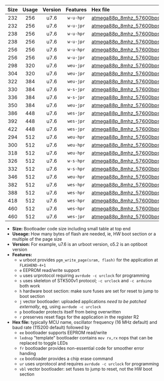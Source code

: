 |Size|Usage|Version|Features|Hex file|
|:-:|:-:|:-:|:-:|:--|
|232|256|u7.6|`w-u-hpr`|[atmega88p_8mhz_57600bps_ur.hex](https://raw.githubusercontent.com/stefanrueger/urboot/main/atmega88p_8mhz_57600bps_ur.hex)|
|232|256|u7.6|`w-u-jpr`|[atmega88p_8mhz_57600bps_ur_vbl.hex](https://raw.githubusercontent.com/stefanrueger/urboot/main/atmega88p_8mhz_57600bps_ur_vbl.hex)|
|238|256|u7.6|`w-u-hpr`|[atmega88p_8mhz_57600bps_lednop_ur.hex](https://raw.githubusercontent.com/stefanrueger/urboot/main/atmega88p_8mhz_57600bps_lednop_ur.hex)|
|238|256|u7.6|`w-u-jpr`|[atmega88p_8mhz_57600bps_lednop_ur_vbl.hex](https://raw.githubusercontent.com/stefanrueger/urboot/main/atmega88p_8mhz_57600bps_lednop_ur_vbl.hex)|
|256|256|u7.6|`w-u-hpr`|[atmega88p_8mhz_57600bps_lednop_fr_ur.hex](https://raw.githubusercontent.com/stefanrueger/urboot/main/atmega88p_8mhz_57600bps_lednop_fr_ur.hex)|
|256|256|u7.6|`w-u-jpr`|[atmega88p_8mhz_57600bps_lednop_fr_ur_vbl.hex](https://raw.githubusercontent.com/stefanrueger/urboot/main/atmega88p_8mhz_57600bps_lednop_fr_ur_vbl.hex)|
|298|320|u7.6|`weu-jpr`|[atmega88p_8mhz_57600bps_ee_ur_vbl.hex](https://raw.githubusercontent.com/stefanrueger/urboot/main/atmega88p_8mhz_57600bps_ee_ur_vbl.hex)|
|304|320|u7.6|`weu-jpr`|[atmega88p_8mhz_57600bps_ee_lednop_ur_vbl.hex](https://raw.githubusercontent.com/stefanrueger/urboot/main/atmega88p_8mhz_57600bps_ee_lednop_ur_vbl.hex)|
|322|384|u7.6|`weu-jpr`|[atmega88p_8mhz_57600bps_ee_lednop_fr_ur_vbl.hex](https://raw.githubusercontent.com/stefanrueger/urboot/main/atmega88p_8mhz_57600bps_ee_lednop_fr_ur_vbl.hex)|
|330|384|u7.6|`w-s-jpr`|[atmega88p_8mhz_57600bps_vbl.hex](https://raw.githubusercontent.com/stefanrueger/urboot/main/atmega88p_8mhz_57600bps_vbl.hex)|
|336|384|u7.6|`w-s-jpr`|[atmega88p_8mhz_57600bps_lednop_vbl.hex](https://raw.githubusercontent.com/stefanrueger/urboot/main/atmega88p_8mhz_57600bps_lednop_vbl.hex)|
|350|384|u7.6|`weu-jpr`|[atmega88p_8mhz_57600bps_ee_lednop_fr_ce_ur_vbl.hex](https://raw.githubusercontent.com/stefanrueger/urboot/main/atmega88p_8mhz_57600bps_ee_lednop_fr_ce_ur_vbl.hex)|
|386|448|u7.6|`wes-jpr`|[atmega88p_8mhz_57600bps_ee_vbl.hex](https://raw.githubusercontent.com/stefanrueger/urboot/main/atmega88p_8mhz_57600bps_ee_vbl.hex)|
|392|448|u7.6|`wes-jpr`|[atmega88p_8mhz_57600bps_ee_lednop_vbl.hex](https://raw.githubusercontent.com/stefanrueger/urboot/main/atmega88p_8mhz_57600bps_ee_lednop_vbl.hex)|
|422|448|u7.6|`wes-jpr`|[atmega88p_8mhz_57600bps_ee_lednop_fr_vbl.hex](https://raw.githubusercontent.com/stefanrueger/urboot/main/atmega88p_8mhz_57600bps_ee_lednop_fr_vbl.hex)|
|294|512|u7.6|`weu-hpr`|[atmega88p_8mhz_57600bps_ee_ur.hex](https://raw.githubusercontent.com/stefanrueger/urboot/main/atmega88p_8mhz_57600bps_ee_ur.hex)|
|300|512|u7.6|`weu-hpr`|[atmega88p_8mhz_57600bps_ee_lednop_ur.hex](https://raw.githubusercontent.com/stefanrueger/urboot/main/atmega88p_8mhz_57600bps_ee_lednop_ur.hex)|
|318|512|u7.6|`weu-hpr`|[atmega88p_8mhz_57600bps_ee_lednop_fr_ur.hex](https://raw.githubusercontent.com/stefanrueger/urboot/main/atmega88p_8mhz_57600bps_ee_lednop_fr_ur.hex)|
|326|512|u7.6|`w-s-hpr`|[atmega88p_8mhz_57600bps.hex](https://raw.githubusercontent.com/stefanrueger/urboot/main/atmega88p_8mhz_57600bps.hex)|
|332|512|u7.6|`w-s-hpr`|[atmega88p_8mhz_57600bps_lednop.hex](https://raw.githubusercontent.com/stefanrueger/urboot/main/atmega88p_8mhz_57600bps_lednop.hex)|
|346|512|u7.6|`weu-hpr`|[atmega88p_8mhz_57600bps_ee_lednop_fr_ce_ur.hex](https://raw.githubusercontent.com/stefanrueger/urboot/main/atmega88p_8mhz_57600bps_ee_lednop_fr_ce_ur.hex)|
|382|512|u7.6|`wes-hpr`|[atmega88p_8mhz_57600bps_ee.hex](https://raw.githubusercontent.com/stefanrueger/urboot/main/atmega88p_8mhz_57600bps_ee.hex)|
|388|512|u7.6|`wes-hpr`|[atmega88p_8mhz_57600bps_ee_lednop.hex](https://raw.githubusercontent.com/stefanrueger/urboot/main/atmega88p_8mhz_57600bps_ee_lednop.hex)|
|418|512|u7.6|`wes-hpr`|[atmega88p_8mhz_57600bps_ee_lednop_fr.hex](https://raw.githubusercontent.com/stefanrueger/urboot/main/atmega88p_8mhz_57600bps_ee_lednop_fr.hex)|
|460|512|u7.6|`wes-hpr`|[atmega88p_8mhz_57600bps_ee_lednop_fr_ce.hex](https://raw.githubusercontent.com/stefanrueger/urboot/main/atmega88p_8mhz_57600bps_ee_lednop_fr_ce.hex)|
|460|512|u7.6|`wes-jpr`|[atmega88p_8mhz_57600bps_ee_lednop_fr_ce_vbl.hex](https://raw.githubusercontent.com/stefanrueger/urboot/main/atmega88p_8mhz_57600bps_ee_lednop_fr_ce_vbl.hex)|

- **Size:** Bootloader code size including small table at top end
- **Useage:** How many bytes of flash are needed, ie, HW boot section or a multiple of the page size
- **Version:** For example, u7.6 is an urboot version, o5.2 is an optiboot version
- **Features:**
  + `w` urboot provides `pgm_write_page(sram, flash)` for the application at `FLASHEND-4+1`
  + `e` EEPROM read/write support
  + `u` uses urprotocol requiring `avrdude -c urclock` for programming
  + `s` uses skeleton of STK500v1 protocol; `-c urclock` and `-c arduino` both work
  + `h` hardware boot section: make sure fuses are set for reset to jump to boot section
  + `j` vector bootloader: uploaded applications *need to be patched externally*, eg, using `avrdude -c urclock`
  + `p` bootloader protects itself from being overwritten
  + `r` preserves reset flags for the application in the register R2
- **Hex file:** typically MCU name, oscillator frequency (16 MHz default) and baud rate (115200 default) followed by
  + `ee` bootloader supports EEPROM read/write
  + `lednop` "template" bootloader contains `mov rx,rx` nops that can be replaced to toggle LEDs
  + `fr` bootloader provides non-essential code for smoother error handing
  + `ce` bootloader provides a chip erase command
  + `ur` uses urprotocol and requires `avrdude -c urclock` for programming
  + `vbl` vector bootloader: set fuses to jump to reset, not the HW boot section
